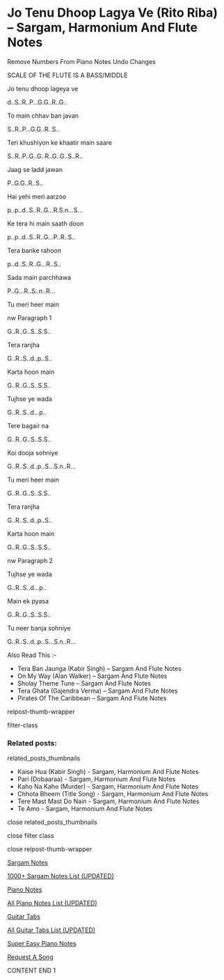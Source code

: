 
# Jo Tenu Dhoop Lagya Ve (Rito Riba) – Sargam, Harmonium And Flute Notes

Remove Numbers From Piano Notes
Undo Changes

SCALE OF THE FLUTE IS A BASS/MIDDLE

Jo tenu dhoop lageya ve

d..S..R..P…G.G..R..G..

To main chhav ban javan

S..R..P…G.G..R..S..

Teri khushiyon ke khaatir main saare

S..R..P..G..G..R..G..G..S..R..

Jaag se ladd jawan

P..G.G..R..S..

Hai yehi meri aarzoo

p..p..d..S..R..G…R.S.n…S…

Ke tera hi main saath doon

p..p..d..S..R..G…P..R..S..

Tera banke rahoon

p..d..S..R..G…R..S..

Sada main parchhawa

P..G…R..S..n..R…

Tu meri heer main

nw Paragraph 1

G..R..G..S..S.S..

Tera ranjha

G..R..S..d..p..S..

Karta hoon main

G..R..G..S..S.S..

Tujhse ye wada

G..R..S..d…p..

Tere bagair na

G..R..G..S..S.S..

Koi dooja sohniye

G..R..S..d..p..S…S.n..R…

Tu meri heer main

G..R..G..S..S.S..

Tera ranjha

G..R..S..d..p..S..

Karta hoon main

G..R..G..S..S.S..

nw Paragraph 2

Tujhse ye wada

G..R..S..d…p..

Main ek pyasa

G..R..G..S..S.S..

Tu neer banja sohniye

G..R..S..d..p..S…S.n..R…

Also Read This :-

* Tera Ban Jaunga (Kabir Singh) – Sargam And Flute Notes
* On My Way (Alan Walker) – Sargam And Flute Notes
* Sholay Theme Tune – Sargam And Flute Notes
* Tera Ghata (Gajendra Verma) – Sargam And Flute Notes
* Pirates Of The Caribbean – Sargam And Flute Notes

relpost-thumb-wrapper

filter-class

### Related posts:

related_posts_thumbnails

* Kaise Hua (Kabir Singh) - Sargam, Harmonium And Flute Notes
* Pari (Dobaaraa) - Sargam, Harmonium And Flute Notes
* Kaho Na Kaho (Murder) - Sargam, Harmonium And Flute Notes
* Chhota Bheem (Title Song) - Sargam, Harmonium And Flute Notes
* Tere Mast Mast Do Nain - Sargam, Harmonium And Flute Notes
* Te Amo - Sargam, Harmonium And Flute Notes

close related_posts_thumbnails

close filter class

close relpost-thumb-wrapper

[Sargam Notes](https://www.notationsworld.com/sargam-notes.html)

[1000+ Sargam Notes List (UPDATED)](https://www.notationsworld.com/all-songs-list-sargam-notes.html)

[Piano Notes](https://www.notationsworld.com/piano-notes.html)

[All Piano Notes List (UPDATED)](https://www.notationsworld.com/all-songs-list-piano-notes.html)

[Guitar Tabs](https://www.notationsworld.com/guitar-tabs.html)

[All Guitar Tabs List (UPDATED)](https://www.notationsworld.com/all-songs-list-guitar-tabs.html)

[Super Easy Piano Notes](https://studywall.in/)

[Request A Song](https://www.notationsworld.com/request-a-song.html)

CONTENT END 1

